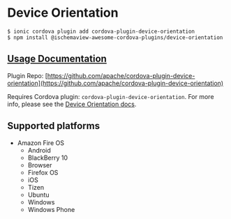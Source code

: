 # Device Orientation

```
$ ionic cordova plugin add cordova-plugin-device-orientation
$ npm install @ischemaview-awesome-cordova-plugins/device-orientation
```

## [Usage Documentation](https://danielsogl.gitbook.io/awesome-cordova-plugins/plugins/device-orientation/)

Plugin Repo: [https://github.com/apache/cordova-plugin-device-orientation](https://github.com/apache/cordova-plugin-device-orientation)

Requires Cordova plugin: `cordova-plugin-device-orientation`. For more info, please see the [Device Orientation docs](https://github.com/apache/cordova-plugin-device-orientation).

## Supported platforms

- Amazon Fire OS
  - Android
  - BlackBerry 10
  - Browser
  - Firefox OS
  - iOS
  - Tizen
  - Ubuntu
  - Windows
  - Windows Phone
  


